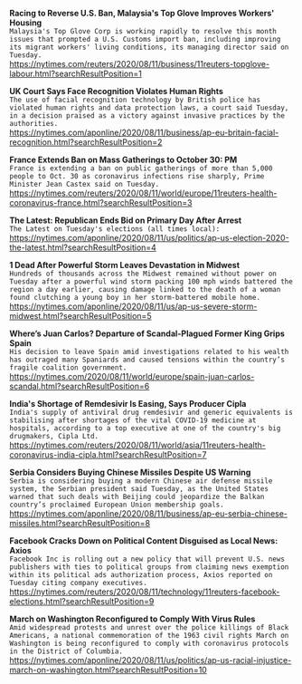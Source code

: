 **Racing to Reverse U.S. Ban, Malaysia's Top Glove Improves Workers' Housing**\
`Malaysia's Top Glove Corp is working rapidly to resolve this month issues that prompted a U.S. Customs import ban, including improving its migrant workers' living conditions, its managing director said on Tuesday.`\
https://nytimes.com/reuters/2020/08/11/business/11reuters-topglove-labour.html?searchResultPosition=1

**UK Court Says Face Recognition Violates Human Rights**\
`The use of facial recognition technology by British police has violated human rights and data protection laws, a court said Tuesday, in a decision praised as a victory against invasive practices by the authorities.`\
https://nytimes.com/aponline/2020/08/11/business/ap-eu-britain-facial-recognition.html?searchResultPosition=2

**France Extends Ban on Mass Gatherings to October 30: PM**\
`France is extending a ban on public gatherings of more than 5,000 people to Oct. 30 as coronavirus infections rise sharply, Prime Minister Jean Castex said on Tuesday. `\
https://nytimes.com/reuters/2020/08/11/world/europe/11reuters-health-coronavirus-france.html?searchResultPosition=3

**The Latest: Republican Ends Bid on Primary Day After Arrest**\
`The Latest on Tuesday's elections (all times local):`\
https://nytimes.com/aponline/2020/08/11/us/politics/ap-us-election-2020-the-latest.html?searchResultPosition=4

**1 Dead After Powerful Storm Leaves Devastation in Midwest**\
`Hundreds of thousands across the Midwest remained without power on Tuesday after a powerful wind storm packing 100 mph winds battered the region a day earlier, causing damage linked to the death of a woman found clutching a young boy in her storm-battered mobile home.`\
https://nytimes.com/aponline/2020/08/11/us/ap-us-severe-storm-midwest.html?searchResultPosition=5

**Where’s Juan Carlos? Departure of Scandal-Plagued Former King Grips Spain**\
`His decision to leave Spain amid investigations related to his wealth has outraged many Spaniards and caused tensions within the country’s fragile coalition government.`\
https://nytimes.com/2020/08/11/world/europe/spain-juan-carlos-scandal.html?searchResultPosition=6

**India's Shortage of Remdesivir Is Easing, Says Producer Cipla**\
`India's supply of antiviral drug remdesivir and generic equivalents is stabilising after shortages of the vital COVID-19 medicine at hospitals, according to a top executive at one of the country's big drugmakers, Cipla Ltd.`\
https://nytimes.com/reuters/2020/08/11/world/asia/11reuters-health-coronavirus-india-cipla.html?searchResultPosition=7

**Serbia Considers Buying Chinese Missiles Despite US Warning**\
`Serbia is considering buying a modern Chinese air defense missile system, the Serbian president said Tuesday, as the United States warned that such deals with Beijing could jeopardize the Balkan country’s proclaimed European Union membership goals.`\
https://nytimes.com/aponline/2020/08/11/business/ap-eu-serbia-chinese-missiles.html?searchResultPosition=8

**Facebook Cracks Down on Political Content Disguised as Local News: Axios**\
`Facebook Inc is rolling out a new policy that will prevent U.S. news publishers with ties to political groups from claiming news exemption within its political ads authorization process, Axios reported on Tuesday citing company executives.`\
https://nytimes.com/reuters/2020/08/11/technology/11reuters-facebook-elections.html?searchResultPosition=9

**March on Washington Reconfigured to Comply With Virus Rules**\
`Amid widespread protests and unrest over the police killings of Black Americans, a national commemoration of the 1963 civil rights March on Washington is being reconfigured to comply with coronavirus protocols in the District of Columbia.`\
https://nytimes.com/aponline/2020/08/11/us/politics/ap-us-racial-injustice-march-on-washington.html?searchResultPosition=10

